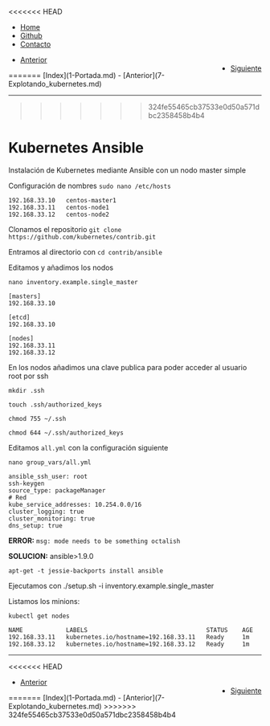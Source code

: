 <<<<<<< HEAD
<div id="header"> 
 <ul>
  <li><a class="active" href="1-Portada.md">Home</a></li>
  <li><a class="bar" href="https://github.com/Tedezed/Celtic-Kubernetes">Github</a></li>
  <li style="float:bottom"><a class="bar" href="Contacto.md">Contacto</a></li>
</ul>
</div>
<div id="control"> 
 <ul>
  <li><a class="next" href="7-Explotando_kubernetes.md">Anterior</a></li>
  <li style="float:right"><a class="next" href="9-ElasticKube.md">Siguiente</a></li>
</ul>
</div>
=======
[Index](1-Portada.md) - [Anterior](7-Explotando_kubernetes.md)

---------------------------------
>>>>>>> 324fe55465cb37533e0d50a571dbc2358458b4b4

Kubernetes Ansible
==================

Instalación de Kubernetes mediante Ansible con un nodo master simple

Configuración de nombres `sudo nano /etc/hosts`

	192.168.33.10	centos-master1
	192.168.33.11	centos-node1
	192.168.33.12	centos-node2

Clonamos el repositorio `git clone https://github.com/kubernetes/contrib.git`

Entramos al directorio con `cd contrib/ansible`

Editamos y añadimos los nodos

`nano inventory.example.single_master`

	[masters]
	192.168.33.10

	[etcd]
	192.168.33.10

	[nodes]
	192.168.33.11
	192.168.33.12


En los nodos añadimos una clave publica para poder acceder al usuario root por ssh

`mkdir .ssh`

`touch .ssh/authorized_keys`

`chmod 755 ~/.ssh`

`chmod 644 ~/.ssh/authorized_keys`

Editamos `all.yml` con la configuración siguiente

`nano group_vars/all.yml`

	ansible_ssh_user: root
	ssh-keygen
	source_type: packageManager
	# Red
	kube_service_addresses: 10.254.0.0/16
	cluster_logging: true
	cluster_monitoring: true
	dns_setup: true

**ERROR:**
`msg: mode needs to be something octalish`

**SOLUCION:** ansible>1.9.0

	apt-get -t jessie-backports install ansible

Ejecutamos con
	./setup.sh -i inventory.example.single_master

Listamos los minions:

`kubectl get nodes`

	NAME            LABELS                                 STATUS    AGE
	192.168.33.11   kubernetes.io/hostname=192.168.33.11   Ready     1m
	192.168.33.12   kubernetes.io/hostname=192.168.33.12   Ready     1m


----------------------

<<<<<<< HEAD
<div id="control"> 
 <ul>
  <li><a class="next" href="7-Explotando_kubernetes.md">Anterior</a></li>
  <li style="float:right"><a class="next" href="9-ElasticKube.md">Siguiente</a></li>
</ul>
</div>
=======
[Index](1-Portada.md) - [Anterior](7-Explotando_kubernetes.md)
>>>>>>> 324fe55465cb37533e0d50a571dbc2358458b4b4
